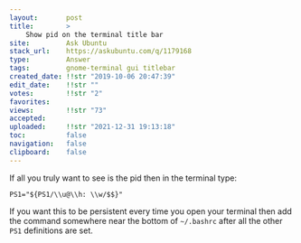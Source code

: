 ```yaml
---
layout:       post
title:        >
    Show pid on the terminal title bar
site:         Ask Ubuntu
stack_url:    https://askubuntu.com/q/1179168
type:         Answer
tags:         gnome-terminal gui titlebar
created_date: !!str "2019-10-06 20:47:39"
edit_date:    !!str ""
votes:        !!str "2"
favorites:    
views:        !!str "73"
accepted:     
uploaded:     !!str "2021-12-31 19:13:18"
toc:          false
navigation:   false
clipboard:    false
---
```


If all you truly want to see is the pid then in the terminal type:

``` 
PS1="${PS1/\\u@\\h: \\w/$$}"

```

If you want this to be persistent every time you open your terminal then add the command somewhere near the bottom of `~/.bashrc` after all the other `PS1` definitions are set.
